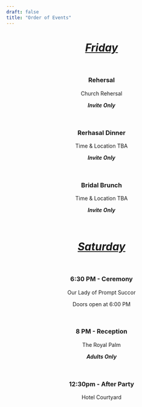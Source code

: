 ```yaml
---
draft: false
title: "Order of Events"
---
```


<div style="text-align: center;">



<!-- ## 1:30pm - Arrivals

Everyone arrives at Higher Eggbeer

Warm drink on arrival before the ceremony -->

<u>

# *Friday*

</u>
<br>

### Rehersal

Church Rehersal  

<b><i>Invite Only</i></b>

<br>

### Rerhasal Dinner

Time & Location TBA  

<b><i>Invite Only</i></b>

<br>

### Bridal Brunch

Time & Location TBA  

<b><i>Invite Only</i></b>

<br>
<u>

# *Saturday* 

</u>
<br>

### 6:30 PM - Ceremony

Our Lady of Prompt Succor

Doors open at 6:00 PM

<br>

### 8 PM - Reception

The Royal Palm

<b><i>Adults Only</i></b>

<br>

### 12:30pm - After Party

Hotel Courtyard


<!-- ## Later... The Party

After a quick reshuffle of the **Banquet Barn**, the party will begin!

_The Small Things_ playing live music until 11pm

Late night food served for those still peckish!

## Carriages at midnight

Wrap up warm for sparklers, toasted marshmallows, and drunken warbling around the fire pit as we begin to say our farewells!

_Venue Bar closes shortly after midnight_

## Wheelbarrows at 2am

The **Banquet Barn** will shut at around midnight… but the party doesn’t need to end there!

The smaller **‘Pub’ Barn** will be opened with a few bottles and maybe some kegs, for those hardcore enough to stay up! -->

</p>

</div>